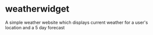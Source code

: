 # weatherwidget
A simple weather website which displays current weather for a user's location and a 5 day forecast
